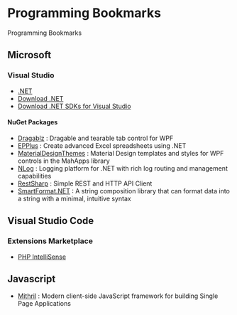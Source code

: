 # Programming Bookmarks
Programming Bookmarks

## Microsoft

### Visual Studio

- [.NET](https://dotnet.microsoft.com/)
- [Download .NET](https://dotnet.microsoft.com/download)
- [Download .NET SDKs for Visual Studio](https://dotnet.microsoft.com/download/visual-studio-sdks)

#### NuGet Packages

- [Dragablz](https://www.nuget.org/packages/Dragablz) : Dragable and tearable tab control for WPF
- [EPPlus](https://www.nuget.org/packages/EPPlus/) : Create advanced Excel spreadsheets using .NET
- [MaterialDesignThemes](https://www.nuget.org/packages/MaterialDesignThemes) : Material Design templates and styles for WPF controls in the MahApps library
- [NLog](https://www.nuget.org/packages/NLog) : Logging platform for .NET with rich log routing and management capabilities
- [RestSharp](https://www.nuget.org/packages/RestSharp/) : Simple REST and HTTP API Client
- [SmartFormat.NET](https://www.nuget.org/packages/SmartFormat.NET/) : A string composition library that can format data into a string with a minimal, intuitive syntax

## Visual Studio Code

### Extensions Marketplace

- [PHP IntelliSense](https://marketplace.visualstudio.com/items?itemName=felixfbecker.php-intellisense)

## Javascript

- [Mithril](https://mithril.js.org/) : Modern client-side JavaScript framework for building Single Page Applications

